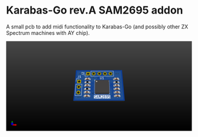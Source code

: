 # Karabas-Go rev.A SAM2695 addon

A small pcb to add midi functionality to Karabas-Go (and possibly other ZX Spectrum machines with AY chip).

![image](https://github.com/andykarpov/karabas-go-pcb-dream-addon/blob/master/karabas-go-pcb-dream-addon.png?raw=true)

